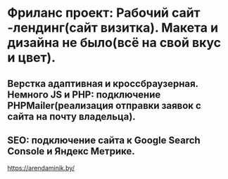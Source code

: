 # Фриланс проект: Рабочий сайт -лендинг(сайт визитка). Макета и дизайна не было(всё на свой вкус и цвет). 
## Верстка адаптивная и кроссбраузерная. Немного JS и PHP: подключение PHPMailer(реализация отправки заявок с сайта на почту владельца).
## SEO: подключение сайта к Google Search Console и Яндекс Метрике. 
https://arendaminik.by/

